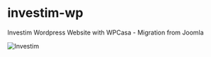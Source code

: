 # investim-wp
Investim Wordpress Website with WPCasa - Migration from Joomla

![Investim](/screenshots/Investim%20–%20Compra%20e%20Venda%20de%20Empresas.png)
